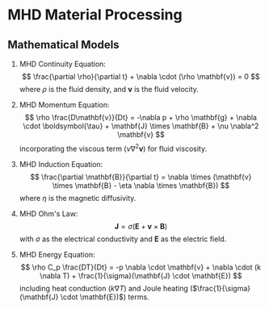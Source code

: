 # MHD Material Processing

## Mathematical Models

1. MHD Continuity Equation:
   $$
   \frac{\partial \rho}{\partial t} + \nabla \cdot (\rho \mathbf{v}) = 0
   $$
   where $\rho$ is the fluid density, and $\mathbf{v}$ is the fluid velocity.

2. MHD Momentum Equation:
   $$
   \rho \frac{D\mathbf{v}}{Dt} = -\nabla p + \rho \mathbf{g} + \nabla \cdot \boldsymbol{\tau} + \mathbf{J} \times \mathbf{B} + \nu \nabla^2 \mathbf{v}
   $$
   incorporating the viscous term ($\nu \nabla^2 \mathbf{v}$) for fluid viscosity.

3. MHD Induction Equation:
   $$
   \frac{\partial \mathbf{B}}{\partial t} = \nabla \times (\mathbf{v} \times \mathbf{B} - \eta \nabla \times \mathbf{B})
   $$
   where $\eta$ is the magnetic diffusivity.

4. MHD Ohm's Law:
   $$
   \mathbf{J} = \sigma (\mathbf{E} + \mathbf{v} \times \mathbf{B})
   $$
   with $\sigma$ as the electrical conductivity and $\mathbf{E}$ as the electric field.

5. MHD Energy Equation:
   $$
   \rho C_p \frac{DT}{Dt} = -p \nabla \cdot \mathbf{v} + \nabla \cdot (k \nabla T) + \frac{1}{\sigma}(\mathbf{J} \cdot \mathbf{E})
   $$
   including heat conduction ($k \nabla T$) and Joule heating ($\frac{1}{\sigma}(\mathbf{J} \cdot \mathbf{E})$) terms.

